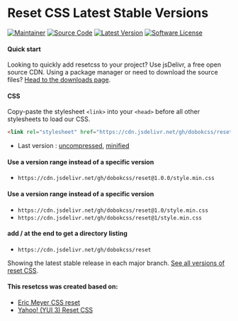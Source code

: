 # Reset CSS Latest Stable Versions

[![Maintainer](http://img.shields.io/badge/maintainer-@estefanionsantos-blue.svg?style=flat-square)](https://estefanionsantos.github.io/)
[![Source Code](http://img.shields.io/badge/source-dobokcss/reset-blue.svg?style=flat-square)](https://github.com/dobokcss/reset)
[![Latest Version](https://img.shields.io/github/release/dobokcss/reset.svg?style=flat-square)](https://github.com/dobokcss/reset/releases)
[![Software License](https://img.shields.io/badge/license-MIT-brightgreen.svg?style=flat-square)](LICENSE)

#### Quick start
 Looking to quickly add resetcss to your project? Use jsDelivr, 
 a free open source CDN. Using a package manager or need to download 
 the source files? [Head to the downloads page](https://github.com/dobokcss/reset/releases).

#### CSS
Copy-paste the stylesheet `<link>` into your `<head>` before all other stylesheets to load our CSS.

```html
<link rel="stylesheet" href="https://cdn.jsdelivr.net/gh/dobokcss/reset/style.min.css" />

```
- Last version : 
[uncompressed](https://cdn.jsdelivr.net/gh/dobokcss/reset/style.css), 
[minified](https://cdn.jsdelivr.net/gh/dobokcss/reset/style.min.css) 

#### Use a version range instead of a specific version
- `https://cdn.jsdelivr.net/gh/dobokcss/reset@1.0.0/style.min.css` 

#### Use a version range instead of a specific version
- `https://cdn.jsdelivr.net/gh/dobokcss/reset@1.0/style.min.css` 
- `https://cdn.jsdelivr.net/gh/dobokcss/reset@1/style.min.css` 

#### add / at the end to get a directory listing
- `https://cdn.jsdelivr.net/gh/dobokcss/reset` 

Showing the latest stable release in each major branch. 
[See all versions of reset CSS](https://github.com/dobokcss/reset/releases).

#### This resetcss was created based on:
 - [Eric Meyer CSS reset](https://gist.github.com/estefanionsantos/2426764bc778d41826fecdbb8baa3377) 
 - [Yahoo! (YUI 3) Reset CSS](https://gist.github.com/estefanionsantos/881c70c38607c433f0b6d8210b2d0e05)

